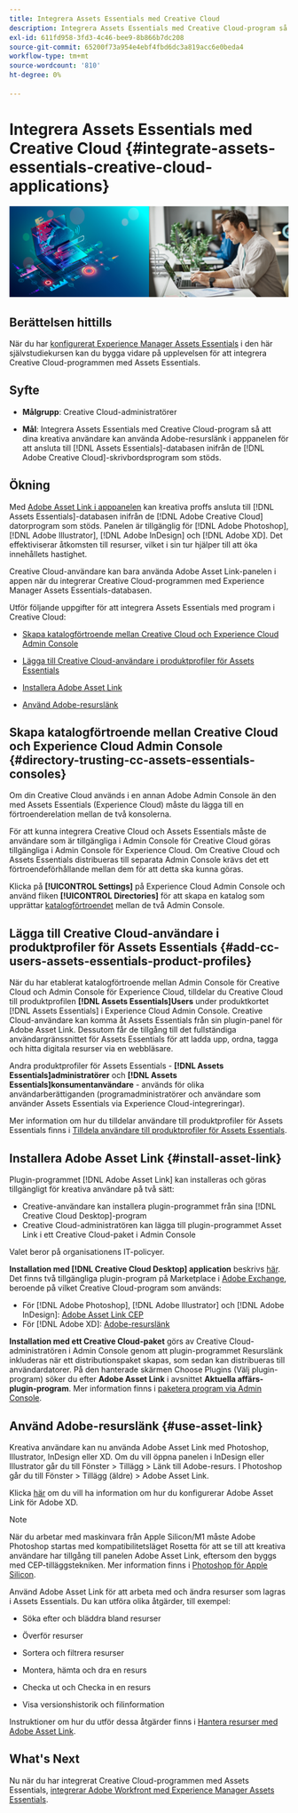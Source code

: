 ```yaml
---
title: Integrera Assets Essentials med Creative Cloud
description: Integrera Assets Essentials med Creative Cloud-program så att du kan använda Adobe Asset-länken i appanelen för att ansluta till  [!DNL Assets Essentials] databasen inifrån de  [!DNL Adobe Creative Cloud] skrivbordsprogram som stöds.
exl-id: 611fd958-3fd3-4c46-bee9-8b866b7dc208
source-git-commit: 65200f73a954e4ebf4fbd6dc3a819acc6e0beda4
workflow-type: tm+mt
source-wordcount: '810'
ht-degree: 0%

---
```


# Integrera Assets Essentials med Creative Cloud {#integrate-assets-essentials-creative-cloud-applications}

![Inställning för att växla mörkt och ljust tema](assets/cce-creative-cloud.png)

## Berättelsen hittills

När du har [konfigurerat Experience Manager Assets Essentials](adminster-aem-assets-essentials.md) i den här självstudiekursen kan du bygga vidare på upplevelsen för att integrera Creative Cloud-programmen med Assets Essentials.

## Syfte

* **Målgrupp**: Creative Cloud-administratörer

* **Mål**: Integrera Assets Essentials med Creative Cloud-program så att dina kreativa användare kan använda Adobe-resurslänk i apppanelen för att ansluta till [!DNL Assets Essentials]-databasen inifrån de [!DNL Adobe Creative Cloud]-skrivbordsprogram som stöds.

## Ökning

Med [Adobe Asset Link i apppanelen](https://www.adobe.com/creativecloud/business/enterprise/adobe-asset-link.html) kan kreativa proffs ansluta till [!DNL Assets Essentials]-databasen inifrån de [!DNL Adobe Creative Cloud] datorprogram som stöds. Panelen är tillgänglig för [!DNL Adobe Photoshop], [!DNL Adobe Illustrator], [!DNL Adobe InDesign] och [!DNL Adobe XD]. Det effektiviserar åtkomsten till resurser, vilket i sin tur hjälper till att öka innehållets hastighet.

Creative Cloud-användare kan bara använda Adobe Asset Link-panelen i appen när du integrerar Creative Cloud-programmen med Experience Manager Assets Essentials-databasen.

Utför följande uppgifter för att integrera Assets Essentials med program i Creative Cloud:

* [Skapa katalogförtroende mellan Creative Cloud och Experience Cloud Admin Console](#directory-trusting-cc-assets-essentials-consoles)

* [Lägga till Creative Cloud-användare i produktprofiler för Assets Essentials](#add-cc-users-assets-essentials-product-profiles)

* [Installera Adobe Asset Link](#install-asset-link)

* [Använd Adobe-resurslänk](#use-asset-link)

## Skapa katalogförtroende mellan Creative Cloud och Experience Cloud Admin Console {#directory-trusting-cc-assets-essentials-consoles}

Om din Creative Cloud används i en annan Adobe Admin Console än den med Assets Essentials (Experience Cloud) måste du lägga till en förtroenderelation mellan de två konsolerna.

För att kunna integrera Creative Cloud och Assets Essentials måste de användare som är tillgängliga i Admin Console för Creative Cloud göras tillgängliga i Admin Console för Experience Cloud. Om Creative Cloud och Assets Essentials distribueras till separata Admin Console krävs det ett förtroendeförhållande mellan dem för att detta ska kunna göras.

Klicka på **[!UICONTROL Settings]** på Experience Cloud Admin Console och använd fliken **[!UICONTROL Directories]** för att skapa en katalog som upprättar [katalogförtroendet](https://helpx.adobe.com/se/enterprise/using/set-up-identity.html#directory-trusting) mellan de två Admin Console.

## Lägga till Creative Cloud-användare i produktprofiler för Assets Essentials {#add-cc-users-assets-essentials-product-profiles}

När du har etablerat katalogförtroende mellan Admin Console för Creative Cloud och Admin Console för Experience Cloud, tilldelar du Creative Cloud till produktprofilen **[!DNL Assets Essentials]Users** under produktkortet [!DNL Assets Essentials] i Experience Cloud Admin Console. Creative Cloud-användare kan komma åt Assets Essentials från sin plugin-panel för Adobe Asset Link. Dessutom får de tillgång till det fullständiga användargränssnittet för Assets Essentials för att ladda upp, ordna, tagga och hitta digitala resurser via en webbläsare.

Andra produktprofiler för Assets Essentials - **[!DNL Assets Essentials]administratörer** och **[!DNL Assets Essentials]konsumentanvändare** - används för olika användarberättiganden (programadministratörer och användare som använder Assets Essentials via Experience Cloud-integreringar).

Mer information om hur du tilldelar användare till produktprofiler för Assets Essentials finns i [Tilldela användare till produktprofiler för Assets Essentials](adminster-aem-assets-essentials.md#add-users-to-product-profiles).

## Installera Adobe Asset Link {#install-asset-link}

Plugin-programmet [!DNL Adobe Asset Link] kan installeras och göras tillgängligt för kreativa användare på två sätt:

* Creative-användare kan installera plugin-programmet från sina [!DNL Creative Cloud Desktop]-program
* Creative Cloud-administratören kan lägga till plugin-programmet Asset Link i ett Creative Cloud-paket i Admin Console

Valet beror på organisationens IT-policyer.

**Installation med [!DNL Creative Cloud Desktop] application** beskrivs [här](https://helpx.adobe.com/se/creative-cloud/kb/installingextensionsandaddons.html). Det finns två tillgängliga plugin-program på Marketplace i [Adobe Exchange](https://exchange.adobe.com/), beroende på vilket Creative Cloud-program som används:

* För [!DNL Adobe Photoshop], [!DNL Adobe Illustrator] och [!DNL Adobe InDesign]: [Adobe Asset Link CEP](https://exchange.adobe.com/creativecloud.details.106875.adobe-asset-link-cep.html)
* För [!DNL Adobe XD]: [Adobe-resurslänk](https://exchange.adobe.com/creativecloud/plugindetails.html/app/cc/61d229b9)

**Installation med ett Creative Cloud-paket** görs av Creative Cloud-administratören i Admin Console genom att plugin-programmet Resurslänk inkluderas när ett distributionspaket skapas, som sedan kan distribueras till användardatorer. På den hanterade skärmen Choose Plugins (Välj plugin-program) söker du efter **Adobe Asset Link** i avsnittet **Aktuella affärs-plugin-program**. Mer information finns i [paketera program via Admin Console](https://helpx.adobe.com/se/enterprise/using/package-apps-admin-console.html).

## Använd Adobe-resurslänk {#use-asset-link}

Kreativa användare kan nu använda Adobe Asset Link med Photoshop, Illustrator, InDesign eller XD. Om du vill öppna panelen i InDesign eller Illustrator går du till Fönster > Tillägg > Länk till Adobe-resurs. I Photoshop går du till Fönster > Tillägg (äldre) > Adobe Asset Link.

Klicka [här](https://helpx.adobe.com/se/enterprise/using/adobe-asset-link-for-xd.html) om du vill ha information om hur du konfigurerar Adobe Asset Link för Adobe XD.

>[!NOTE]
>
>När du arbetar med maskinvara från Apple Silicon/M1 måste Adobe Photoshop startas med kompatibilitetsläget Rosetta för att se till att kreativa användare har tillgång till panelen Adobe Asset Link, eftersom den byggs med CEP-tilläggstekniken. Mer information finns i [Photoshop för Apple Silicon](https://helpx.adobe.com/se/photoshop/kb/photoshop-for-apple-silicon.html).


Använd Adobe Asset Link för att arbeta med och ändra resurser som lagras i Assets Essentials. Du kan utföra olika åtgärder, till exempel:

* Söka efter och bläddra bland resurser

* Överför resurser

* Sortera och filtrera resurser

* Montera, hämta och dra en resurs

* Checka ut och Checka in en resurs

* Visa versionshistorik och filinformation

Instruktioner om hur du utför dessa åtgärder finns i [Hantera resurser med Adobe Asset Link](https://helpx.adobe.com/in/enterprise/using/manage-assets-using-adobe-asset-link.html).

## What&#39;s Next

Nu när du har integrerat Creative Cloud-programmen med Assets Essentials, [integrerar Adobe Workfront med Experience Manager Assets Essentials](integrate-assets-essentials-workfront.md).
